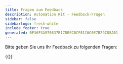 ```yaml
---
title: Fragen zum Feedback
description: Automation Kit - Feedback-Fragen
sidebar: false
sidebarlogo: fresh-white
include_footer: true
generated: 0F36F3A970837B178BEC0CF01C6C0E7B29C88A01
---
```


Bitte geben Sie uns Ihr Feedback zu folgenden Fragen:

{{<questions  name="feedback.json" completed="Thank you for completing questions" showNavigationButtons=false  >}}

